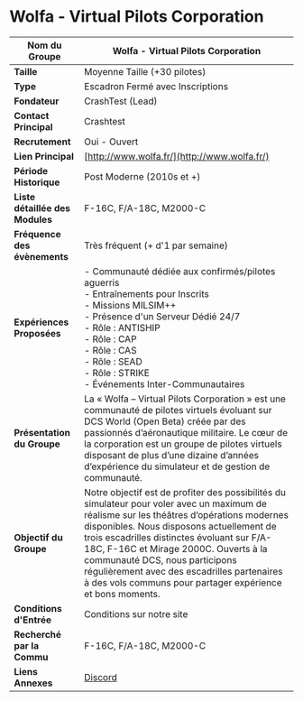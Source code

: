 # Wolfa - Virtual Pilots Corporation

| **Nom du Groupe**     | Wolfa - Virtual Pilots Corporation                  |
|-----------------------|---------------------------------------------------|
| **Taille**            | Moyenne Taille (+30 pilotes)                      |
| **Type**              | Escadron Fermé avec Inscriptions                  |
| **Fondateur**         | CrashTest (Lead)                                  |
| **Contact Principal** | Crashtest                                         |
| **Recrutement**       | Oui - Ouvert                                      |
| **Lien Principal**    | [http://www.wolfa.fr/](http://www.wolfa.fr/)     |
| **Période Historique**| Post Moderne (2010s et +)                         |
| **Liste détaillée des Modules** | F-16C, F/A-18C, M2000-C                    |
| **Fréquence des évènements** | Très fréquent (+ d'1 par semaine)           |
| **Expériences Proposées** | - Communauté dédiée aux confirmés/pilotes aguerris<br/>- Entraînements pour Inscrits<br/>- Missions MILSIM++<br/>- Présence d'un Serveur Dédié 24/7<br/>- Rôle : ANTISHIP<br/>- Rôle : CAP<br/>- Rôle : CAS<br/>- Rôle : SEAD<br/>- Rôle : STRIKE<br/>- Événements Inter-Communautaires |
| **Présentation du Groupe** | La « Wolfa – Virtual Pilots Corporation » est une communauté de pilotes virtuels évoluant sur DCS World (Open Beta) créée par des passionnés d’aéronautique militaire. Le cœur de la corporation est un groupe de pilotes virtuels disposant de plus d’une dizaine d’années d’expérience du simulateur et de gestion de communauté. |
| **Objectif du Groupe** | Notre objectif est de profiter des possibilités du simulateur pour voler avec un maximum de réalisme sur les théâtres d’opérations modernes disponibles. Nous disposons actuellement de trois escadrilles distinctes évoluant sur F/A-18C, F-16C et Mirage 2000C. Ouverts à la communauté DCS, nous participons régulièrement avec des escadrilles partenaires à des vols communs pour partager expérience et bons moments. |
| **Conditions d'Entrée** | Conditions sur notre site                           |
| **Recherché par la Commu** | F-16C, F/A-18C, M2000-C                        |
| **Liens Annexes**     | [Discord](https://discord.gg/NWCjCKpenU)          |
